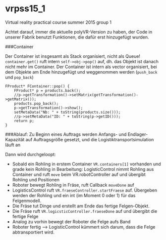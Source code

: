# vrpss15_1
Virtual reality practical course summer 2015 group 1

Achtet darauf, immer die aktuelle polyVR-Version zu haben, der Code in unserer Fabrik benutzt Funktionen, die dafür erst hinzugefügt wurden.


###Container

Der Container ist insgesamt als Stack organisiert, nicht als Queue!
`container.get()` ruft intern  `self->obj->pop()` auf, dh. das Objekt ist danach nicht mehr im Container. Der Container ist intern als vector organisiert, bei dem Objekte am Ende hinzugefügt und weggenommen werden (`push_back` und `pop_back`) 

```
FProduct* FContainer::pop() {
    FProduct* p = products.back();
    //p->getTransformation()->setMatrix(getTransformation()->getMatrix());
    products.pop_back();
    p->getTransformation()->show();
    setMetaData("Nb: " + toString(products.size()));
    //p->setMetaData("ID: " + toString(p->getID()));
    return p;
}
```

###Ablauf:
Zu Beginn eines Auftrags werden Anfangs- und Endlager-Kapazität auf Auftragsgröße gesetzt, und die Logistiktransportsimulation läuft an

Dann wird durchgeloopt:
* Sobald ein Rohling in erstem Container `VR.containers[1]` vorhanden und grade kein Rohling in Bearbeitung:
  LogisticControl nimmt Rohling aus Container und ruft `move` beim VR.robotController auf und übergibt Rohling und Positionen
* Roboter bewegt Rohling in Fräse, ruft Callback `moveDone` auf
* LogisticsControl ruft `VR.fraeseController.startFraese` auf. Übergeben werden der Rohling und ein int (im Moment 0 oder 1) für das Felgenmodell.
* Die Fräse tut Dinge und erstellt am Ende das fertige Felgen-Objekt.
* Die Fräse ruft `VR.logicsticController.fraeseDone` auf und übergibt die fertige Felge
* Analog zu vorhin bewegt der Roboter die Felge aufs Band
* Roboter fertig --> LogisticControl kümmert sich darum, dass die Felge abtransportiert wird.
